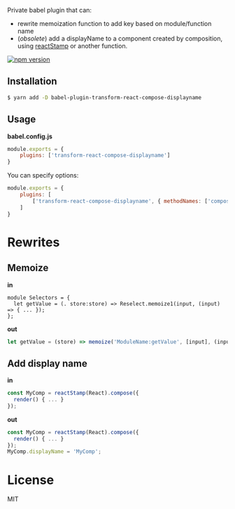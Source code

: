 Private babel plugin that can:
- rewrite memoization function to add key based on module/function name 
- (_obsolete_) add a displayName to a component created by composition, using [reactStamp](https://github.com/stampit-org/react-stamp) or another function.

[![npm version](https://img.shields.io/npm/v/babel-plugin-transform-react-compose-displayname.svg?style=flat-square)](https://www.npmjs.com/package/babel-plugin-transform-react-compose-displayname)

## Installation

```sh
$ yarn add -D babel-plugin-transform-react-compose-displayname
```

## Usage

**babel.config.js**

```js
module.exports = {
    plugins: ['transform-react-compose-displayname']
}
```

You can specify options:

```js
module.exports = {
    plugins: [
        ['transform-react-compose-displayname', { methodNames: ['compose'] }]
    ]
}
```

# Rewrites

## Memoize

**in**

```reason
module Selectors = {
  let getValue = (. store:store) => Reselect.memoize1(input, (input) => { ... }); 
};
```

**out**

```js
let getValue = (store) => memoize('ModuleName:getValue', [input], (input) => { ... });

```
## Add display name

**in**

```js
const MyComp = reactStamp(React).compose({
  render() { ... }
});
```

**out**

```js
const MyComp = reactStamp(React).compose({
  render() { ... }
});
MyComp.displayName = 'MyComp';
```

# License

MIT
